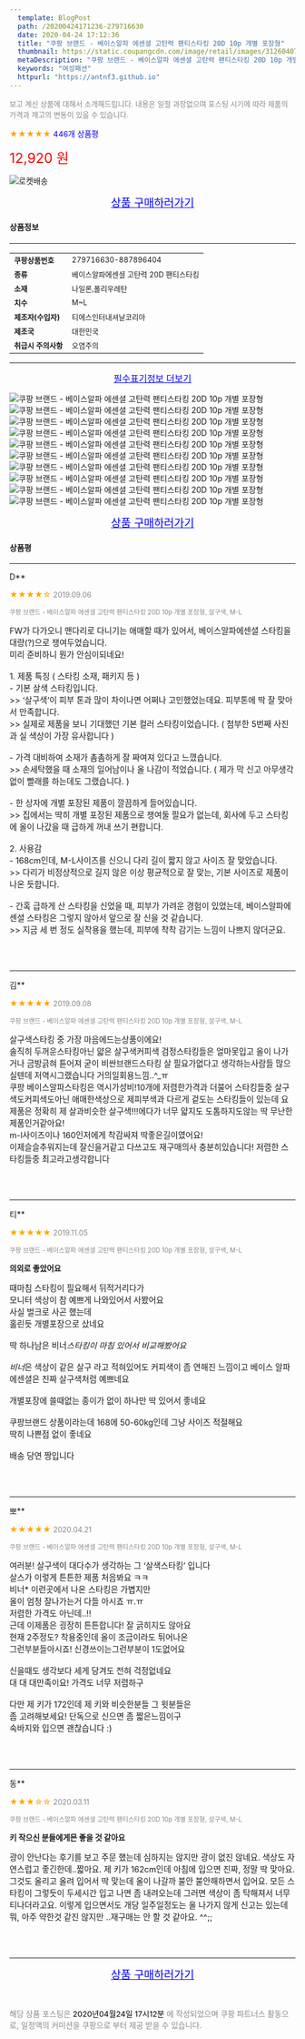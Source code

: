 ```yaml
---
  template: BlogPost
  path: /20200424171236-279716630
  date: 2020-04-24 17:12:36
  title: "쿠팡 브랜드 - 베이스알파 에센셜 고탄력 팬티스타킹 20D 10p 개별 포장형"
  thumbnail: https://static.coupangcdn.com/image/retail/images/3126040760193-2cf95609-3e31-4634-a0bc-4230230c4e43.jpg
  metaDescription: "쿠팡 브랜드 - 베이스알파 에센셜 고탄력 팬티스타킹 20D 10p 개별 포장형,여성패션"
  keywords: "여성패션"
  httpurl: "https://antnf3.github.io"
---
```

  
<span style="color: #888;font-size:0.8rem">보고 계신 상품에 대해서 소개해드립니다.
내용은 일절 과장없으며 포스팅 시기에 따라 제품의 가격과 재고의 변동이 있을 수 있습니다.</span>
  
<span style="color: orange;">★★★★★</span> <span style="color: blue;font-size: 0.85rem;">446개 상품평</span>

<span style="font-size: 0.9rem"></span> 

<span style="color: red;font-size: 1.5rem;">12,920 원</span>

![로켓배송](https://postfiles.pstatic.net/MjAyMDA0MTBfMjcz/MDAxNTg2NDQ1OTAwMDc5.1T-Iy6-X12_V8iyof2OtSqUCu6urPUUOnjG41kbMy_kg.c1eqxaGayJ1XX0TGV24QXbZg9dvQ9C_dYZx39G_Z7Wog.PNG.cigshop2/rocket_logo.png?type=w773)

<p align="center"><a href="http://me2.do/5MPaN3nN" style="font-size: 1.2rem; color: blue;">상품 구매하러가기</a></p>

#### 상품정보

---

|                  |                       |
| ---------------- | --------------------- |
| **<span style="font-size:0.8rem;">쿠팡상품번호</span>** | <span style="font-size:0.8rem;">279716630-887896404</span> |
| **<span style="font-size:0.8rem;">종류</span>**    | <span style="font-size:0.8rem;">베이스알파에센셜 고탄력 20D 팬티스타킹</span>        |
| **<span style="font-size:0.8rem;">소재</span>**    | <span style="font-size:0.8rem;">나일론,폴리우레탄</span>        |
| **<span style="font-size:0.8rem;">치수</span>**    | <span style="font-size:0.8rem;">M~L</span>        |
| **<span style="font-size:0.8rem;">제조자(수입자)</span>**    | <span style="font-size:0.8rem;">티에스인터내셔날코리아</span>        |
| **<span style="font-size:0.8rem;">제조국</span>**    | <span style="font-size:0.8rem;">대한민국</span>        |
| **<span style="font-size:0.8rem;">취급시 주의사항</span>**    | <span style="font-size:0.8rem;">오염주의</span>        |



---

<p align="center"><a href="http://me2.do/5MPaN3nN" style="font-size: 1rem; color: blue;">필수표기정보 더보기</a></p>

![쿠팡 브랜드 - 베이스알파 에센셜 고탄력 팬티스타킹 20D 10p 개별 포장형](http://thumbnail6.coupangcdn.com/thumbnails/remote/q89/image/retail/images/61966964428087-2ff4272e-d8ab-4dcd-aa5d-a0aabcc06802.jpg)
![쿠팡 브랜드 - 베이스알파 에센셜 고탄력 팬티스타킹 20D 10p 개별 포장형](http://thumbnail10.coupangcdn.com/thumbnails/remote/q89/image/product/content/vendorItem/2019/09/02/887896404/55a8e157-50f5-4268-9a5f-c7ea91198062.jpg)
![쿠팡 브랜드 - 베이스알파 에센셜 고탄력 팬티스타킹 20D 10p 개별 포장형](http://thumbnail8.coupangcdn.com/thumbnails/remote/q89/image/product/content/vendorItem/2019/09/02/887896404/de379290-5962-49cf-ae59-94e27840b86b.jpg)
![쿠팡 브랜드 - 베이스알파 에센셜 고탄력 팬티스타킹 20D 10p 개별 포장형](http://thumbnail6.coupangcdn.com/thumbnails/remote/q89/image/product/content/vendorItem/2019/09/03/887896404/0d81cfce-840b-479f-a2fb-68e4ef5ba788.jpg)
![쿠팡 브랜드 - 베이스알파 에센셜 고탄력 팬티스타킹 20D 10p 개별 포장형](http://thumbnail7.coupangcdn.com/thumbnails/remote/q89/image/product/content/vendorItem/2019/09/03/887896404/29681614-a1a4-4467-bb6a-1b7c09f20f92.jpg)
![쿠팡 브랜드 - 베이스알파 에센셜 고탄력 팬티스타킹 20D 10p 개별 포장형](http://thumbnail10.coupangcdn.com/thumbnails/remote/q89/image/product/content/vendorItem/2019/09/02/887896404/4c94b39b-2824-44a7-893a-02715dfe5070.jpg)
![쿠팡 브랜드 - 베이스알파 에센셜 고탄력 팬티스타킹 20D 10p 개별 포장형](http://thumbnail8.coupangcdn.com/thumbnails/remote/q89/image/product/content/vendorItem/2019/09/02/887896404/1f6edef6-d2d6-4bd2-b06d-286f8b07c636.jpg)
![쿠팡 브랜드 - 베이스알파 에센셜 고탄력 팬티스타킹 20D 10p 개별 포장형](http://thumbnail7.coupangcdn.com/thumbnails/remote/q89/image/product/content/vendorItem/2019/09/02/887896404/2d793838-09d7-4a1f-902f-4f1d480f2f8c.jpg)
![쿠팡 브랜드 - 베이스알파 에센셜 고탄력 팬티스타킹 20D 10p 개별 포장형](http://thumbnail6.coupangcdn.com/thumbnails/remote/q89/image/product/content/vendorItem/2019/09/02/887896404/3a39d6d1-db90-4200-8b5d-9f7bc94ada0a.jpg)
![쿠팡 브랜드 - 베이스알파 에센셜 고탄력 팬티스타킹 20D 10p 개별 포장형](http://thumbnail7.coupangcdn.com/thumbnails/remote/q89/image/product/content/vendorItem/2019/09/02/887896404/e7929e04-1845-4b74-b587-b37903be5561.jpg)

<p align="center"><a href="http://me2.do/5MPaN3nN" style="font-size: 1.2rem; color: blue;">상품 구매하러가기</a></p>

#### 상품평
  
---
  
D**
    
<span style="color: orange;">★★★★☆</span> <span style="font-size:0.8rem;color: #888;">2019.09.06</span>
    
<span style="color: #888;font-size:0.7rem">쿠팡 브랜드 - 베이스알파 에센셜 고탄력 팬티스타킹 20D 10p 개별 포장형, 살구색, M-L</span>
    

    
<span style="font-size: 0.9rem;">FW가 다가오니 맨다리로 다니기는 애매할 때가 있어서, 베이스알파에센셜 스타킹을 대량(?)으로 쟁여두었습니다.<br/>미리 준비하니 뭔가 안심이되네요!<br/><br/>1. 제품 특징 ( 스타킹 소재, 패키지 등 )<br/>- 기본 살색 스타킹입니다.<br/>>> ‘살구색’이 피부 톤과 많이 차이나면 어쩌나 고민했었는데요. 피부톤에 딱 잘 맞아서 만족합니다.<br/>>> 실제로 제품을 보니 기대했던 기본 컬러 스타킹이었습니다. ( 첨부한 5번째 사진과 실 색상이 가장 유사합니다 )<br/> <br/>- 가격 대비하여 소재가 촘촘하게 잘 짜여져 있다고 느꼈습니다.<br/>>> 손세탁했을 때 소재의 일어남이나 올 나감이 적었습니다. ( 제가 막 신고 아무생각 없이 빨래를 하는데도 그랬습니다. )<br/><br/>- 한 상자에 개별 포장된 제품이 깔끔하게 들어있습니다.<br/>>> 집에서는 딱히 개별 포장된 제품으로 쟁여둘 필요가 없는데, 회사에 두고 스타킹에 올이 나갔을 때 급하게 꺼내 쓰기 편합니다.<br/><br/>2. 사용감<br/>- 168cm인데, M-L사이즈를 신으니 다리 길이 짧지 않고 사이즈 잘 맞았습니다.<br/>>> 다리가 비정상적으로 길지 않은 이상 평균적으로 잘 맞는, 기본 사이즈로 제품이 나온 듯합니다.<br/><br/>- 간혹 급하게 산 스타킹을 신었을 때, 피부가 가려운 경험이 있었는데, 베이스알파에센셜 스타킹은 그렇지 않아서 앞으로 잘 신을 것 같습니다.<br/>>> 지금 세 번 정도 실착용을 했는데, 피부에 착착 감기는 느낌이 나쁘지 않더군요.</span>
    
<br>
<br>

---
  
김**
    
<span style="color: orange;">★★★★★</span> <span style="font-size:0.8rem;color: #888;">2019.09.08</span>
    
<span style="color: #888;font-size:0.7rem">쿠팡 브랜드 - 베이스알파 에센셜 고탄력 팬티스타킹 20D 10p 개별 포장형, 살구색, M-L</span>
    

    
<span style="font-size: 0.9rem;">살구색스타킹 중 가장 마음에드는상품이에요!<br/>솔직히 두꺼운스타킹아닌 얇은 살구색커피색 검정스타킹들은 얼마못입고 올이 나가거나 금방긁혀 튿어져 굳이 비싼브랜드스타킹 살 필요가없다고 생각하는사람들 많으실텐데 저역시그랬습니다 거의일회용느낌..^_ㅠ<br/>쿠팡 베이스알파스타킹은 역시가성비!10개에 저렴한가격과 더불어 스타킹들중 살구색도커피색도아닌 애매한색상으로 제피부색과 다르게 겉도는 스타킹들이 있는데 요제품은 정확히 제 살과비슷한 살구색!!!에다가 너무 얇지도 도톰하지도않는 딱 무난한제품인거같아요! <br/>m-l사이즈이나 160인저에게 착감싸져 딱좋은길이였어요!<br/>이제슬슬추워지는데 잘신을거같고 다쓰고도 재구매의사 충분히있습니다! 저렴한 스타킹들중 최고라고생각합니다</span>
    
<br>
<br>

---
  
티**
    
<span style="color: orange;">★★★★★</span> <span style="font-size:0.8rem;color: #888;">2019.11.05</span>
    
<span style="color: #888;font-size:0.7rem">쿠팡 브랜드 - 베이스알파 에센셜 고탄력 팬티스타킹 20D 10p 개별 포장형, 살구색, M-L</span>
    
<span style="font-size:0.85rem">**의외로 좋았어요**</span>
    
<span style="font-size: 0.9rem;">때마침 스타킹이 필요해서 뒤적거리다가<br/>모니터 색상이 참 예쁘게 나와있어서 사봤어요<br/>사실 벌크로 사곤 했는데 <br/>홀린듯 개별포장으로 샀네요<br/><br/>딱 하나남은 비너*스타킹이 마침 있어서 비교해봤어요<br/><br/>비너*은 색상이 같은 살구 라고 적혀있어도 커피색이 좀 연해진 느낌이고 베이스 알파 에센셜은 진짜 살구색처럼 예쁘네요<br/><br/>개별포장에 쓸때없는 종이가 없이 하나만 딱 있어서 좋네요<br/><br/>쿠팡브랜드 상품이라는데 168에 50-60kg인데 그냥 사이즈 적절해요<br/>딱히 나쁜점 없이 좋네요<br/><br/>배송 당연 짱입니다</span>
    
<br>
<br>

---
  
뽀**
    
<span style="color: orange;">★★★★★</span> <span style="font-size:0.8rem;color: #888;">2020.04.21</span>
    
<span style="color: #888;font-size:0.7rem">쿠팡 브랜드 - 베이스알파 에센셜 고탄력 팬티스타킹 20D 10p 개별 포장형, 살구색, M-L</span>
    

    
<span style="font-size: 0.9rem;">여러분! 살구색이 대다수가 생각하는 그 ‘살색스타킹’ 입니다<br/>살스가 이렇게 튼튼한 제품 처음봐요 ㅋㅋ<br/>비너* 이런곳에서 나온 스타킹은 가볍지만<br/>올이 엄청 잘나가는거 다들 아시죠 ㅠ.ㅠ<br/>저렴한 가격도 아닌데..!! <br/>근데 이제품은 굉장히 튼튼합니다! 잘 긁히지도 않아요<br/>현재 2주정도? 착용중인데 올이 조금이라도 튀어나온<br/>그런부분들아시죠! 신경쓰이는그런부분이 1도없어요<br/><br/>신을때도 생각보다 세게 당겨도 전혀 걱정없네요<br/>대 대 대만족이요! 가격도 너무 저렴하구<br/><br/>다만 제 키가 172인데 제 키와 비슷한분들 그 윗분들은<br/>좀 고려해보세요! 단독으로 신으면 좀 짧은느낌이구<br/>속바지와 입으면 괜찮습니다 :)</span>
    
<br>
<br>

---
  
동**
    
<span style="color: orange;">★★★☆☆</span> <span style="font-size:0.8rem;color: #888;">2020.03.11</span>
    
<span style="color: #888;font-size:0.7rem">쿠팡 브랜드 - 베이스알파 에센셜 고탄력 팬티스타킹 20D 10p 개별 포장형, 살구색, M-L</span>
    
<span style="font-size:0.85rem">**키 작으신 분들에게믄 좋을 것 같아요**</span>
    
<span style="font-size: 0.9rem;">광이 안난다는 후기를 보고 주문 했는데 심하지는 않지만 광이 없진 않네요. 색상도 자연스럽고 좋긴한데..짧아요. 제 키가 162cm인데 아침에 입으면 진짜, 정말 딱 맞아요. 그것도 올리고 올려 입어서 딱 맞는데 올이 나갈까 불안 불안해하면서 입어요. 모든 스타킹이 그렇듯이 두세시간 입고 나면 좀 내려오는데 그러면 색상이 좀 탁해져서 너무 티나더라고요. 이렇게 입으면서도 개당 일주일정도는 올 나가지 않게 신고는 있는데 뭐, 아주 약한것 같진 않지만 ..재구매는 안 할 것 같아요. ^^;;</span>
    
<br>
<br>


  
---
  
<p align="center"><a href="http://me2.do/5MPaN3nN" style="font-size: 1.2rem; color: blue;">상품 구매하러가기</a></p>
  
<br>
  
<span style="font-size: 0.85rem; color: #888;">해당 상품 포스팅은 <span style="color: #000;"> 2020년04월24일 17시12분 </span> 에 작성되었으며 쿠팡 파트너스 활동으로, 일정액의 커미션을 쿠팡으로 부터 제공 받을 수 있습니다.</span>